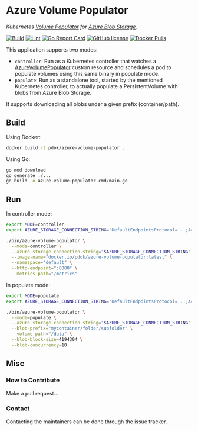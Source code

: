 # Azure Volume Populator

_Kubernetes [Volume Populator](https://kubernetes.io/blog/2025/05/08/kubernetes-v1-33-volume-populators-ga/) for [Azure Blob Storage](https://azure.microsoft.com/en-us/products/storage/blobs/)._

[![Build](https://github.com/PDOK/azure-volume-populator/actions/workflows/build-and-publish-image.yml/badge.svg)](https://github.com/PDOK/azure-volume-populator/actions/workflows/build-and-publish-image.yml)
[![Lint](https://github.com/PDOK/azure-volume-populator/actions/workflows/lint-go.yml/badge.svg)](https://github.com/PDOK/azure-volume-populator/actions/workflows/lint-go.yml)
[![Go Report Card](https://goreportcard.com/badge/github.com/pdok/azure-volume-populator)](https://goreportcard.com/report/github.com/pdok/azure-volume-populator)
[![GitHub license](https://img.shields.io/github/license/PDOK/azure-volume-populator)](https://github.com/PDOK/gokoala/blob/master/LICENSE)
[![Docker Pulls](https://img.shields.io/docker/pulls/pdok/azure-volume-populator.svg)](https://hub.docker.com/r/pdok/azure-volume-populator)

This application supports two modes:
- `controller`: Run as a Kubernetes controller that watches a [AzureVolumePopulator](config/crd/volume.pdok.nl_azurevolumepopulators.yaml) custom resource and schedules a pod to populate volumes using this same binary in populate mode.
- `populate`: Run as a standalone tool, started by the mentioned Kubernetes controller, to actually populate a PersistentVolume with blobs from Azure Blob Storage.

It supports downloading all blobs under a given prefix (container/path).

## Build

Using Docker:

```bash
docker build -t pdok/azure-volume-populator .
```

Using Go:

```bash
go mod download
go generate ./...
go build -o azure-volume-populator cmd/main.go
```

## Run

In controller mode:

```bash
export MODE=controller
export AZURE_STORAGE_CONNECTION_STRING="DefaultEndpointsProtocol=...;AccountName=...;AccountKey=...;EndpointSuffix=core.windows.net"

./bin/azure-volume-populator \
  --mode=controller \
  --azure-storage-connection-string="$AZURE_STORAGE_CONNECTION_STRING" \
  --image-name="docker.io/pdok/azure-volume-populator:latest" \
  --namespace="default" \
  --http-endpoint=":8080" \
  --metrics-path="/metrics"
```

In populate mode:

```bash
export MODE=populate
export AZURE_STORAGE_CONNECTION_STRING="DefaultEndpointsProtocol=...;AccountName=...;AccountKey=...;EndpointSuffix=core.windows.net"

./bin/azure-volume-populator \
  --mode=populate \
  --azure-storage-connection-string="$AZURE_STORAGE_CONNECTION_STRING" \
  --blob-prefix="mycontainer/folder/subfolder" \
  --volume-path="/data" \
  --blob-block-size=4194304 \
  --blob-concurrency=10
```

## Misc

### How to Contribute

Make a pull request...

### Contact

Contacting the maintainers can be done through the issue tracker.
